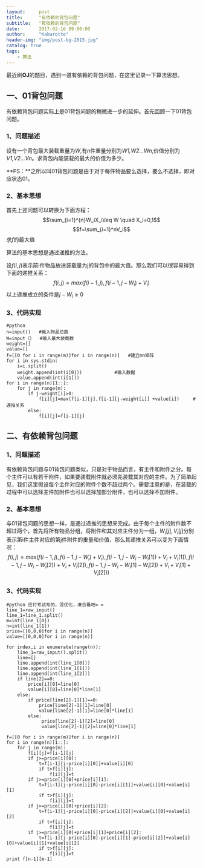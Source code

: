 ```yaml
---
layout:     post
title:      "有依赖的背包问题"
subtitle:   "有依赖的背包问题"
date:       2017-02-16 09:00:00
author:     "Kakarotto"
header-img: "img/post-bg-2015.jpg"
catalog: true
tags:
    - 算法
---
```


最近刷**OJ**的题目，遇到一道有依赖的背包问题，在这里记录一下算法思想。

## 一、01背包问题

有依赖背包问题实际上是01背包问题的稍微进一步的延伸。首先回顾一下01背包问题。

### 1、问题描述
设有一个背包最大装载重量为*W*,有*n*件重量分别为*W1,W2...Wn*,价值分别为*V1,V2...Vn*。求背包内能装载的最大的价值为多少。

**PS：**之所以叫01背包问题是由于对于每件物品要么选择，要么不选择，即对应状态01。

### 2、基本思想

首先上述问题可以转换为下面方程：
$$\sum_{i=1}^{n}W_iX_i\leq W \quad X_i=0,1$$
$$f=\sum_{i=1}^nV_i$$
求$f$的最大值

算法的基本思想是通过递推的方法。

设$f(i,j)$表示前i件物品放进装载量为j的背包中的最大值。那么我们可以很容易得到下面的递推关系：
$$f(i,j)=max(f(i-1,j),f(i-1,j-W_i)+V_i)$$
以上递推成立的条件是$j-W_i\geq0$

### 3、代码实现

```
#python
n=input()   #输入物品总数
W=input（）  #输入最大装载数
weight=[]
value=[]
f=[[0 for i in range(m)]for i in range(n)]   #建立mn矩阵
for i in sys.stdin:
    i=i.split()
    weight.append(int(i[0]))            #输入数据
    value.append(int(i[1]))
for i in range(n)[1::]:
    for j in range(m):
        if j-weight[i]>0:
            f[i][j]=max(f[i-1][j],f[i-1][j-weight[i]] +value[i])     #递推关系
        else:
            f[i][j]=f[i-1][j]

```
## 二、有依赖背包问题

### 1、问题描述

有依赖背包问题与01背包问题类似，只是对于物品而言，有主件和附件之分。每个主件可以有若干附件，如果要装载附件就必须先装载其对应的主件。为了简单起见，我们这里假设每个主件对应的附件个数不超过两个。需要注意的是，在装载的过程中可以选择主件加附件也可以选择加部分附件，也可以选择不加附件。
### 2、基本思想

与01背包问题的思想一样，是通过递推的思想来完成。由于每个主件的附件数不超过两个，首先将所有物品分组，将附件和其对应主件分为一组，$W_i[j],V_i[j]$分别表示第i件主件对应的第j件附件的重量和价值，那么其递推关系可以变为下面情况：
$$f(i,j)=max(f(i-1,j),f(i-1,j-W_i)+V_i),f(i-1,j-W_i-W_i[1])+V_i+V_i[1]),f(i-1,j-W_i-W_i[2])+V_i+V_i[2]),f(i-1,j-W_i-W_i[1]-W_i[2])+V_i+V_i[1]+V_i[2]))$$
### 3、代码实现


```
#python 应付考试写的，没优化，凑合看吧= =
line_1=raw_input()
line_1=line_1.split()
m=int(line_1[0])
n=int(line_1[1])
price=[[0,0,0]for i in range(n)]
value=[[0,0,0]for i in range(n)]

for index,i in enumerate(range(n)):
    line_1=raw_input().split()
    line=[]
    line.append(int(line_1[0]))
    line.append(int(line_1[1]))
    line.append(int(line_1[2]))
    if line[2]==0:        
        price[i][0]=line[0]
        value[i][0]=line[0]*line[1]
    else:
        if price[line[2]-1][1]==0:
            price[line[2]-1][1]=line[0]
            value[line[2]-1][1]=line[0]*line[1]
        else:
             price[line[2]-1][2]=line[0]
             value[line[2]-1][2]=line[0]*line[1]
 
f=[[0 for i in range(m)]for i in range(n)]
for i in range(n)[1::]:
    for j in range(m):
        f[i][j]=f[i-1][j]
        if j>=price[i][0]:
            t=f[i-1][j-price[i][0]]+value[i][0]
            if t>f[i][j]:
                f[i][j]=t
        if j>=price[i][0]+price[i][1]:
            t=f[i-1][j-price[i][0]-price[i][1]]+value[i][0]+value[i][1]
            if t>f[i][j]:
                f[i][j]=t
        if j>=price[i][0]+price[i][2]:
            t=f[i-1][j-price[i][0]-price[i][2]]+value[i][0]+value[i][2]
            if t>f[i][j]:
                f[i][j]=t
        if j>=price[i][0]+price[i][1]+price[i][2]:
            t=f[i-1][j-price[i][0]-price[i][1]-price[i][2]]+value[i][0]+value[i][1]+value[i][2]
            if t>f[i][j]:
                f[i][j]=t
print f[n-1][m-1]     

```


